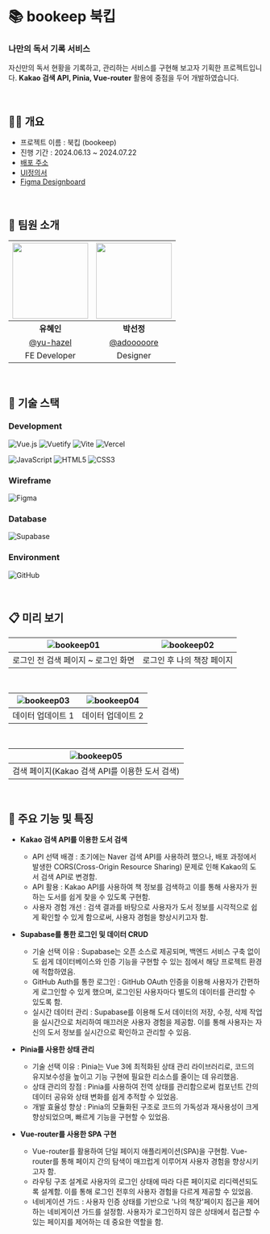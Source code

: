 # 📚 bookeep 북킵

### 나만의 독서 기록 서비스

자신만의 독서 현황을 기록하고, 관리하는 서비스를 구현해 보고자 기획한 프로젝트입니다.
**Kakao 검색 API, Pinia, Vue-router** 활용에 중점을 두어 개발하였습니다. <br>

<br>


## ✋🏻 개요

- 프로젝트 이름 : 북킵 (bookeep)
- 진행 기간 : 2024.06.13 ~ 2024.07.22
- [배포 주소](https://bookeep-beta.vercel.app/bookeep/)
- [UI정의서](https://drive.google.com/file/d/1K_zlPKP2xPGxW_QBFP0dK6U8mF5RJzvL/view?usp=drive_link)
- [Figma Designboard](https://www.figma.com/design/bxfKv52XQX10qgWkhsteyx/Bookeep-design?node-id=0-1&t=T1mKDHqJsNiChK8N-1)

<br>

## 🧩 팀원 소개

| <img src="https://github.com/user-attachments/assets/b5a24df4-177b-4fde-a5a8-a54d04570032" width="150" height="150"> | <img src="https://github.com/user-attachments/assets/6aec1026-b507-4c78-92eb-21670bf6e4de" width="150" height="150"> |
|:---:|:---:|
| **유혜인** | **박선정** |
| [@yu-hazel](https://github.com/yu-hazel) | [@adooooore](https://github.com/adooooore) |
| FE Developer | Designer |

<br>

## 🥞 기술 스택

### Development

![Vue.js](https://img.shields.io/badge/vuejs-%2335495e.svg?style=for-the-badge&logo=vuedotjs&logoColor=%234FC08D)
![Vuetify](https://img.shields.io/badge/Vuetify-1867C0?style=for-the-badge&logo=vuetify&logoColor=AEDDFF)
![Vite](https://img.shields.io/badge/vite-%23646CFF.svg?style=for-the-badge&logo=vite&logoColor=white)
![Vercel](https://img.shields.io/badge/vercel-%23000000.svg?style=for-the-badge&logo=vercel&logoColor=white)

![JavaScript](https://img.shields.io/badge/javascript-%23323330.svg?style=for-the-badge&logo=javascript&logoColor=%23F7DF1E)
![HTML5](https://img.shields.io/badge/html5-%23E34F26.svg?style=for-the-badge&logo=html5&logoColor=white)
![CSS3](https://img.shields.io/badge/css3-%231572B6.svg?style=for-the-badge&logo=css3&logoColor=white)

### Wireframe

![Figma](https://img.shields.io/badge/figma-%23F24E1E.svg?style=for-the-badge&logo=figma&logoColor=white)

### Database

![Supabase](https://img.shields.io/badge/Supabase-3ECF8E?style=for-the-badge&logo=supabase&logoColor=white)

### Environment

![GitHub](https://img.shields.io/badge/github-%23121011.svg?style=for-the-badge&logo=github&logoColor=white)

<br>


## 📋 미리 보기

![bookeep01](https://github.com/user-attachments/assets/41de0e8c-22bb-4558-86dc-256094d64dbd) | ![bookeep02](https://github.com/user-attachments/assets/ae681853-15fe-42a3-9e13-114f310a4fc2) |
| :---: | :---: |
| 로그인 전 검색 페이지 ~ 로그인 화면 | 로그인 후 나의 책장 페이지 |

<br>

![bookeep03](https://github.com/user-attachments/assets/b936a293-0376-487b-9a86-7e96e853d596) | ![bookeep04](https://github.com/user-attachments/assets/2360090e-dfbd-489f-b51a-4f6067c222b9) |
| :---: | :---: |
| 데이터 업데이트 1 | 데이터 업데이트 2 |

<br>

![bookeep05](https://github.com/user-attachments/assets/1057d49c-0a5c-4389-b583-419a6f802626) |
| :---: |
| 검색 페이지(Kakao 검색 API를 이용한 도서 검색) |

<br>

## 🐳 주요 기능 및 특징

- **Kakao 검색 API를 이용한 도서 검색**
  - API 선택 배경 : 초기에는 Naver 검색 API를 사용하려 했으나, 배포 과정에서 발생한 CORS(Cross-Origin Resource Sharing) 문제로 인해 Kakao의 도서 검색 API로 변경함.
  - API 활용 : Kakao API를 사용하여 책 정보를 검색하고 이를 통해 사용자가 원하는 도서를 쉽게 찾을 수 있도록 구현함.
  - 사용자 경험 개선 : 검색 결과를 바탕으로 사용자가 도서 정보를 시각적으로 쉽게 확인할 수 있게 함으로써, 사용자 경험을 향상시키고자 함.

 
- **Supabase를 통한 로그인 및 데이터 CRUD**
  - 기술 선택 이유 : Supabase는 오픈 소스로 제공되며, 백엔드 서비스 구축 없이도 쉽게 데이터베이스와 인증 기능을 구현할 수 있는 점에서 해당 프로젝트 환경에 적합하였음.
  - GitHub Auth를 통한 로그인 : GitHub OAuth 인증을 이용해 사용자가 간편하게 로그인할 수 있게 했으며, 로그인된 사용자마다 별도의 데이터를 관리할 수 있도록 함.
  - 실시간 데이터 관리 : Supabase를 이용해 도서 데이터의 저장, 수정, 삭제 작업을 실시간으로 처리하여 매끄러운 사용자 경험을 제공함. 이를 통해 사용자는 자신의 도서 정보를 실시간으로 확인하고 관리할 수 있음.

 
- **Pinia를 사용한 상태 관리**
  - 기술 선택 이유 : Pinia는 Vue 3에 최적화된 상태 관리 라이브러리로, 코드의 유지보수성을 높이고 기능 구현에 필요한 리소스를 줄이는 데 유리했음.
  - 상태 관리의 장점 : Pinia를 사용하여 전역 상태를 관리함으로써 컴포넌트 간의 데이터 공유와 상태 변화를 쉽게 추적할 수 있었음.
  - 개발 효율성 향상 : Pinia의 모듈화된 구조로 코드의 가독성과 재사용성이 크게 향상되었으며, 빠르게 기능을 구현할 수 있었음.

    
- **Vue-router를 사용한 SPA 구현**
  - Vue-router를 활용하여 단일 페이지 애플리케이션(SPA)을 구현함. Vue-router를 통해 페이지 간의 탐색이 매끄럽게 이루어져 사용자 경험을 향상시키고자 함.
  - 라우팅 구조 설계로 사용자의 로그인 상태에 따라 다른 페이지로 리디렉션되도록 설계함. 이를 통해 로그인 전후의 사용자 경험을 다르게 제공할 수 있었음.
  - 네비게이션 가드 : 사용자 인증 상태를 기반으로 '나의 책장'페이지 접근을 제어하는 네비게이션 가드를 설정함. 사용자가 로그인하지 않은 상태에서 접근할 수 있는 페이지를 제어하는 데 중요한 역할을 함.
     
